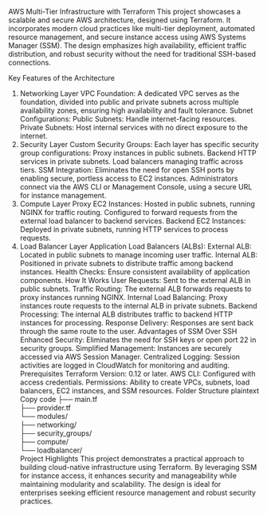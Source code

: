 AWS Multi-Tier Infrastructure with Terraform
This project showcases a scalable and secure AWS architecture, designed using Terraform. It incorporates modern cloud practices like multi-tier deployment, automated resource management, and secure instance access using AWS Systems Manager (SSM). The design emphasizes high availability, efficient traffic distribution, and robust security without the need for traditional SSH-based connections.

Key Features of the Architecture
1. Networking Layer
VPC Foundation: A dedicated VPC serves as the foundation, divided into public and private subnets across multiple availability zones, ensuring high availability and fault tolerance.
Subnet Configurations:
Public Subnets: Handle internet-facing resources.
Private Subnets: Host internal services with no direct exposure to the internet.
2. Security Layer
Custom Security Groups: Each layer has specific security group configurations:
Proxy instances in public subnets.
Backend HTTP services in private subnets.
Load balancers managing traffic across tiers.
SSM Integration:
Eliminates the need for open SSH ports by enabling secure, portless access to EC2 instances.
Administrators connect via the AWS CLI or Management Console, using a secure URL for instance management.
3. Compute Layer
Proxy EC2 Instances:
Hosted in public subnets, running NGINX for traffic routing.
Configured to forward requests from the external load balancer to backend services.
Backend EC2 Instances:
Deployed in private subnets, running HTTP services to process requests.
4. Load Balancer Layer
Application Load Balancers (ALBs):
External ALB: Located in public subnets to manage incoming user traffic.
Internal ALB: Positioned in private subnets to distribute traffic among backend instances.
Health Checks: Ensure consistent availability of application components.
How It Works
User Requests:
Sent to the external ALB in public subnets.
Traffic Routing:
The external ALB forwards requests to proxy instances running NGINX.
Internal Load Balancing:
Proxy instances route requests to the internal ALB in private subnets.
Backend Processing:
The internal ALB distributes traffic to backend HTTP instances for processing.
Response Delivery:
Responses are sent back through the same route to the user.
Advantages of SSM Over SSH
Enhanced Security: Eliminates the need for SSH keys or open port 22 in security groups.
Simplified Management: Instances are securely accessed via AWS Session Manager.
Centralized Logging: Session activities are logged in CloudWatch for monitoring and auditing.
Prerequisites
Terraform Version: 0.12 or later.
AWS CLI: Configured with access credentials.
Permissions: Ability to create VPCs, subnets, load balancers, EC2 instances, and SSM resources.
Folder Structure
plaintext
Copy code
├── main.tf  
├── provider.tf  
└── modules/  
    ├── networking/  
    ├── security_groups/  
    ├── compute/  
    └── loadbalancer/  
Project Highlights
This project demonstrates a practical approach to building cloud-native infrastructure using Terraform. By leveraging SSM for instance access, it enhances security and manageability while maintaining modularity and scalability. The design is ideal for enterprises seeking efficient resource management and robust security practices.
